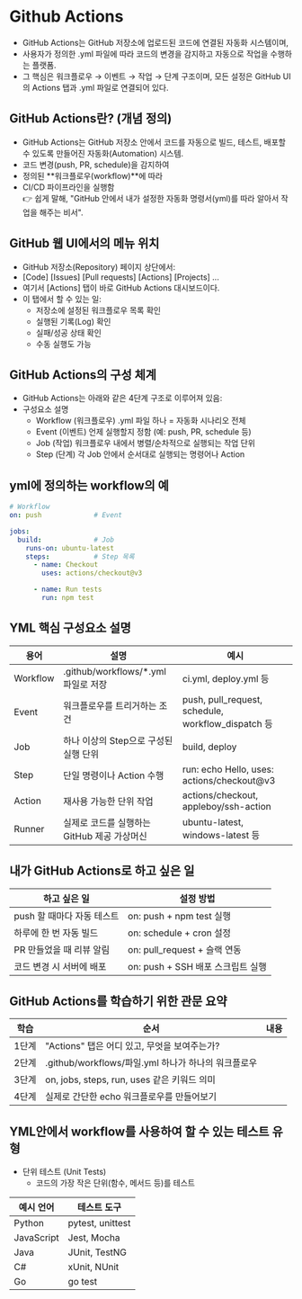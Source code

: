 # Github Actions
* GitHub Actions는 GitHub 저장소에 업로드된 코드에 연결된 자동화 시스템이며,
* 사용자가 정의한 .yml 파일에 따라 코드의 변경을 감지하고 자동으로 작업을 수행하는 플랫폼.
* 그 핵심은 워크플로우 → 이벤트 → 작업 → 단계 구조이며, 모든 설정은 GitHub UI의 Actions 탭과 .yml 파일로 연결되어 있다.
  
## GitHub Actions란? (개념 정의)
* GitHub Actions는 GitHub 저장소 안에서 코드를 자동으로 빌드, 테스트, 배포할 수 있도록 만들어진 자동화(Automation) 시스템.
* 코드 변경(push, PR, schedule)을 감지하여
* 정의된 **워크플로우(workflow)**에 따라
* CI/CD 파이프라인을 실행함  
👉 쉽게 말해, "GitHub 안에서 내가 설정한 자동화 명령서(yml)를 따라 알아서 작업을 해주는 비서".

## GitHub 웹 UI에서의 메뉴 위치
* GitHub 저장소(Repository) 페이지 상단에서:
* [Code] [Issues] [Pull requests] [Actions] [Projects] ...
* 여기서 [Actions] 탭이 바로 GitHub Actions 대시보드이다.
* 이 탭에서 할 수 있는 일:
  + 저장소에 설정된 워크플로우 목록 확인
  + 실행된 기록(Log) 확인
  + 실패/성공 상태 확인
  + 수동 실행도 가능
 
## GitHub Actions의 구성 체계
* GitHub Actions는 아래와 같은 4단계 구조로 이루어져 있음:
* 구성요소	설명
  + Workflow (워크플로우)	.yml 파일 하나 = 자동화 시나리오 전체
  + Event (이벤트)	언제 실행할지 정함 (예: push, PR, schedule 등)
  + Job (작업)	워크플로우 내에서 병렬/순차적으로 실행되는 작업 단위
  + Step (단계)	각 Job 안에서 순서대로 실행되는 명령어나 Action

## yml에 정의하는 workflow의 예
```yml
# Workflow
on: push             # Event

jobs:
  build:             # Job
    runs-on: ubuntu-latest
    steps:           # Step 목록
      - name: Checkout
        uses: actions/checkout@v3

      - name: Run tests
        run: npm test
```

## YML 핵심 구성요소 설명

|용어	|설명	|예시| 
|-----|-----|-----|
|Workflow|	.github/workflows/*.yml 파일로 저장	|ci.yml, deploy.yml 등|
|Event|	워크플로우를 트리거하는 조건	|push, pull_request, schedule, workflow_dispatch 등|
|Job|	하나 이상의 Step으로 구성된 실행 단위	|build, deploy|
|Step|	단일 명령이나 Action 수행	|run: echo Hello, uses: actions/checkout@v3|
|Action|	재사용 가능한 단위 작업	|actions/checkout, appleboy/ssh-action|
|Runner|	실제로 코드를 실행하는 GitHub 제공 가상머신	|ubuntu-latest, windows-latest 등|

## 내가 GitHub Actions로 하고 싶은 일
|하고 싶은 일	|설정 방법|
|-------------|----------|
|push 할 때마다 자동 테스트|	on: push + npm test 실행|
|하루에 한 번 자동 빌드|	on: schedule + cron 설정|
|PR 만들었을 때 리뷰 알림|	on: pull_request + 슬랙 연동|
|코드 변경 시 서버에 배포|	on: push + SSH 배포 스크립트 실행|

## GitHub Actions를 학습하기 위한 관문 요약
|학습| 순서|	내용|
|----|---------|----------|
|1단계|	"Actions" 탭은 어디 있고, 무엇을 보여주는가?|
|2단계|	.github/workflows/파일.yml 하나가 하나의 워크플로우|
|3단계|	on, jobs, steps, run, uses 같은 키워드 의미|
|4단계|	실제로 간단한 echo 워크플로우를 만들어보기|

## YML안에서 workflow를 사용하여 할 수 있는 테스트 유형
* 단위 테스트 (Unit Tests)
  + 코드의 가장 작은 단위(함수, 메서드 등)를 테스트

|예시 언어|	테스트 도구|  
|---------|------------|
|Python|	pytest, unittest|
|JavaScript|	Jest, Mocha|
|Java|	JUnit, TestNG|
|C#|	xUnit, NUnit|
|Go|	go test|

